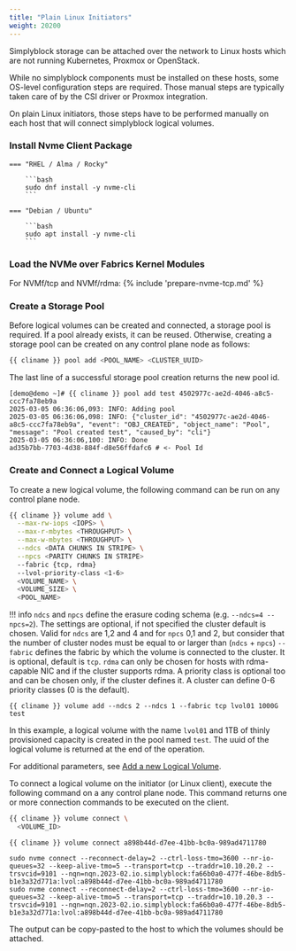 ```yaml
---
title: "Plain Linux Initiators"
weight: 20200
---
```


Simplyblock storage can be attached over the network to Linux hosts which are not running Kubernetes,
Proxmox or OpenStack.

While no simplyblock components must be installed on these hosts, some OS-level configuration steps are required.
Those manual steps are typically taken care of by the CSI driver or Proxmox integration.

On plain Linux initiators, those steps have to be performed manually on each host that will connect simplyblock logical
volumes.

### Install Nvme Client Package

    === "RHEL / Alma / Rocky"
    
        ```bash
        sudo dnf install -y nvme-cli
        ```
    
    === "Debian / Ubuntu"
    
        ```bash
        sudo apt install -y nvme-cli
        ```

### Load the NVMe over Fabrics Kernel Modules 

For NVMf/tcp and NVMf/rdma:
{% include 'prepare-nvme-tcp.md' %}

### Create a Storage Pool

Before logical volumes can be created and connected, a storage pool is required. If a pool already exists, it can be
reused. Otherwise, creating a storage pool can be created on any control plane node as follows:

```bash title="Create a Storage Pool"
{{ cliname }} pool add <POOL_NAME> <CLUSTER_UUID>
```

The last line of a successful storage pool creation returns the new pool id.

```plain title="Example output of creating a storage pool"
[demo@demo ~]# {{ cliname }} pool add test 4502977c-ae2d-4046-a8c5-ccc7fa78eb9a
2025-03-05 06:36:06,093: INFO: Adding pool
2025-03-05 06:36:06,098: INFO: {"cluster_id": "4502977c-ae2d-4046-a8c5-ccc7fa78eb9a", "event": "OBJ_CREATED", "object_name": "Pool", "message": "Pool created test", "caused_by": "cli"}
2025-03-05 06:36:06,100: INFO: Done
ad35b7bb-7703-4d38-884f-d8e56ffdafc6 # <- Pool Id
```

### Create and Connect a Logical Volume

To create a new logical volume, the following command can be run on any control plane node.

```bash
{{ cliname }} volume add \
  --max-rw-iops <IOPS> \
  --max-r-mbytes <THROUGHPUT> \
  --max-w-mbytes <THROUGHPUT> \
  --ndcs <DATA CHUNKS IN STRIPE> \
  --npcs <PARITY CHUNKS IN STRIPE>
  --fabric {tcp, rdma}
  --lvol-priority-class <1-6>
  <VOLUME_NAME> \
  <VOLUME_SIZE> \
  <POOL_NAME>

```
!!! info
    ``ndcs`` and ```npcs``` define the erasure coding schema (e.g. ```--ndcs=4 --npcs=2```). The settings are optional, if
    not specified the cluster default is chosen. Valid for ```ndcs``` are 1,2 and 4 and for ```npcs``` 0,1 and 2, but
    consider that the number of cluster nodes must be equal to or larger than (```ndcs``` + ```npcs```)
    ```--fabric``` defines the fabric by which the volume is connected to the cluster. It is optional, default is ```tcp```. ```rdma``` can only be chosen for hosts
    with rdma-capable NIC and if the cluster supports rdma. A priority class is optional too and can be chosen only, if the cluster defines it. A cluster can define
    0-6 priority classes (0 is the default). 

```plain title="Example of creating a logical volume"
{{ cliname }} volume add --ndcs 2 --ndcs 1 --fabric tcp lvol01 1000G test  
```

In this example, a logical volume with the name `lvol01` and 1TB of thinly provisioned capacity is created in the pool
named `test`. The uuid of the logical volume is returned at the end of the operation.

For additional parameters, see [Add a new Logical Volume](../../reference/cli/volume.md#adds-a-new-logical-volume).

To connect a logical volume on the initiator (or Linux client), execute the following command on a any control plane
node. This command returns one or more connection commands to be executed on the client.

```bash
{{ cliname }} volume connect \
  <VOLUME_ID>
```

```plain title="Example of retrieving the connection strings of a logical volume"
{{ cliname }} volume connect a898b44d-d7ee-41bb-bc0a-989ad4711780

sudo nvme connect --reconnect-delay=2 --ctrl-loss-tmo=3600 --nr-io-queues=32 --keep-alive-tmo=5 --transport=tcp --traddr=10.10.20.2 --trsvcid=9101 --nqn=nqn.2023-02.io.simplyblock:fa66b0a0-477f-46be-8db5-b1e3a32d771a:lvol:a898b44d-d7ee-41bb-bc0a-989ad4711780
sudo nvme connect --reconnect-delay=2 --ctrl-loss-tmo=3600 --nr-io-queues=32 --keep-alive-tmo=5 --transport=tcp --traddr=10.10.20.3 --trsvcid=9101 --nqn=nqn.2023-02.io.simplyblock:fa66b0a0-477f-46be-8db5-b1e3a32d771a:lvol:a898b44d-d7ee-41bb-bc0a-989ad4711780
```

The output can be copy-pasted to the host to which the volumes should be attached.
